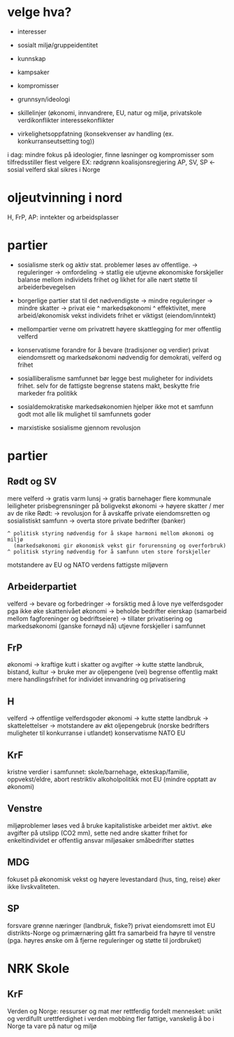 
# velge hva?

* interesser
* sosialt miljø/gruppeidentitet
* kunnskap
* kampsaker

* kompromisser
* grunnsyn/ideologi
* skillelinjer (økonomi, innvandrere, EU, natur og miljø, privatskole
  verdikonflikter
  interessekonflikter
* virkelighetsoppfatning
  (konsekvenser av handling (ex. konkurranseutsetting tog))

i dag: mindre fokus på ideologier, finne løsninger og kompromisser som tilfredsstiller flest velgere EX: rødgrønn koalisjonsregjering AP, SV, SP
<- sosial velferd skal sikres i Norge


# oljeutvinning i nord
H, FrP, AP: inntekter og arbeidsplasser




# partier

* sosialisme
  sterk og aktiv stat. problemer løses av offentlige.
      -> reguleringer
      -> omfordeling
      -> statlig eie
  utjevne økonomiske forskjeller
  balanse mellom individets frihet og likhet for alle
  nært støtte til arbeiderbevegelsen

* borgerlige partier
  stat til det nødvendigste
      -> mindre reguleringer
      -> mindre skatter
      -> privat eie
      ^ markedsøkonomi
      ^ effektivitet, mere arbeid/økonomisk vekst
  individets frihet er viktigst (eiendom/inntekt) 

* mellompartier
verne om privatrett
høyere skattlegging for mer offentlig velferd


* konservatisme
  forandre for å bevare (tradisjoner og verdier)
  privat eiendomsrett og markedsøkonomi nødvendig for demokrati, velferd og frihet
* sosialliberalisme
  samfunnet bør legge best muligheter for individets frihet. selv for de fattigste
  begrense statens makt, beskytte frie markeder fra politikk
* sosialdemokratiske
  markedsøkonomien hjelper ikke mot et samfunn godt mot alle
  lik mulighet til samfunnets goder
* marxistiske
  sosialisme gjennom revolusjon

# partier

## Rødt og SV
mere velferd
  -> gratis varm lunsj
  -> gratis barnehager
flere kommunale leiligheter
prisbegrensninger på boligvekst
økonomi
    -> høyere skatter / mer av de rike
    Rødt: 
    -> revolusjon for å avskaffe private eiendomsretten og sosialistiskt samfunn
    -> overta store private bedrifter (banker)

    ^ politisk styring nødvendig for å skape harmoni mellom økonomi og miljø
      (markedsøkonomi gir økonomisk vekst gir forurensning og overforbruk)
    ^ politisk styring nødvendig for å samfunn uten store forskjeller
motstandere av EU og NATO
verdens fattigste
miljøvern


## Arbeiderpartiet
velferd
    -> bevare og forbedringer 
    -> forsiktig med å love nye velferdsgoder pga ikke øke skattenivået
økonomi
  -> beholde bedrifter eierskap
     (samarbeid mellom fagforeninger og bedriftseiere)
  -> tillater privatisering og markedsøkonomi (ganske fornøyd nå)
utjevne forskjeller i samfunnet


## FrP
økonomi
  -> kraftige kutt i skatter og avgifter
  -> kutte støtte landbruk, bistand, kultur
  -> bruke mer av oljepengene (vei)
begrense offentlig makt
mere handlingsfrihet for individet
innvandring og privatisering

## H
velferd
  -> offentlige velferdsgoder
økonomi
  -> kutte støtte landbruk
  -> skattelettelser
  -> motstandere av økt oljepengebruk (norske bedrifters muligheter til konkurranse i utlandet)
konservatisme
NATO EU


## KrF

kristne verdier i samfunnet: skole/barnehage, ekteskap/familie, oppvekst/eldre, abort
restriktiv alkoholpolitikk
mot EU
(mindre opptatt av økonomi)


## Venstre

miljøproblemer løses ved å bruke kapitalistiske arbeidet mer aktivt. øke avgifter på utslipp (CO2 mm), sette ned andre skatter
frihet for enkeltindividet er offentlig ansvar
miljøsaker
småbedrifter støttes

## MDG
fokuset på økonomisk vekst og høyere levestandard (hus, ting, reise) øker ikke livskvaliteten.

## SP
forsvare grønne næringer (landbruk, fiske?)
privat eiendomsrett
imot EU
distrikts-Norge og primærnæring
gått fra samarbeid fra høyre til venstre (pga. høyres ønske om å fjerne reguleringer og støtte til jordbruket)



# NRK Skole

## KrF
Verden og Norge: ressurser og mat mer rettferdig fordelt
mennesket: unikt og verdifullt
urettferdighet i verden
mobbing
fler fattige, vanskelig å bo i Norge
ta vare på natur og miljø


